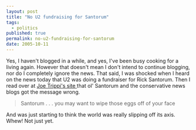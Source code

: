 ```yaml
---
layout: post
title: "No U2 fundraising for Santorum"
tags:
  - politics
published: true
permalink: no-u2-fundraising-for-santorum
date: 2005-10-11
---
```


Yes, I haven't blogged in a while, and yes, I've been busy cooking for a living again.  However that doesn't mean I don't intend to continue blogging, nor do I completely ignore the news.  That said, I was shocked when I heard on the news today that U2 was doing a fundraiser for Rick Santorum.  Then I read over at <a href="http://joetrippi.com">Joe Trippi's site </a> that ol' Santorum and the conservative news blogs got the message wrong.<blockquote>Santorum . . . you may want to wipe those eggs off of your face</blockquote>
And was just starting to think the world was really slipping off its axis. Whew!  Not just yet.
